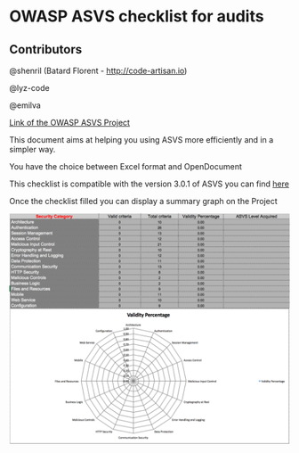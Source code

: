 # OWASP ASVS checklist for audits

## Contributors
@shenril (Batard Florent - http://code-artisan.io)

@lyz-code

@emilva

[Link of the OWASP ASVS Project](https://www.owasp.org/index.php/Category:OWASP_Application_Security_Verification_Standard_Project)

This document aims at helping you using ASVS more efficiently and in a simpler way.

You have the choice between Excel format and OpenDocument

This checklist is compatible with the version 3.0.1 of ASVS you can find [here](https://www.owasp.org/images/3/33/OWASP_Application_Security_Verification_Standard_3.0.1.pdf)

Once the checklist filled you can display a summary graph on the Project

![ASVS Checkist Report](./screenshot/ASVS-checklist-report.png)
